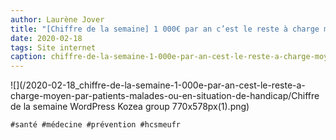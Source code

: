 ```yaml
---
author: Laurène Jover
title: "[Chiffre de la semaine] 1 000€ par an c’est le reste à charge moyen par patients malades ou en situation de handicap."
date: 2020-02-18
tags: Site internet
caption: chiffre-de-la-semaine-1-000e-par-an-cest-le-reste-a-charge-moyen-par-patients-malades-ou-en-situation-de-handicap.webp
---
```


![](/2020-02-18_chiffre-de-la-semaine-1-000e-par-an-cest-le-reste-a-charge-moyen-par-patients-malades-ou-en-situation-de-handicap/Chiffre de la semaine WordPress Kozea group 770x578px(1).png)

    #santé #médecine #prévention #hcsmeufr
